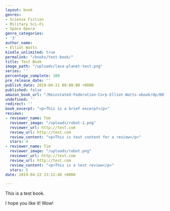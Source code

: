```yaml
---
layout: book
genres:
- Science Fiction
- Military Sci-Fi
- Space Opera
genre_categories:
- '3'
author_name:
- Elliot Watts
kindle_unlimited: true
permalink: "/books/test-book/"
title: Test Book
image_path: "/uploads/lava-planet-test.png"
series: ''
percentage_complete: 100
pre_release_date: ''
publish_date: 2019-04-21 00:00:00 +0000
published: false
amazon_book_url: "/Reinstated-Federation-Corp-Elliot-Watts-ebook/dp/B07KYCT54Z/"
undefined: ''
redirect: ''
book_excerpt: "<p>This is a brief excerpt</p>"
reviews:
- reviewer_name: Tom
  reviewer_image: "/uploads/robot-1.png"
  reviewer_url: http://test.com
  review_url: http://test.com
  review_content: "<p>This is test content for a review</p>"
  stars: 4
- reviewer_name: Tim
  reviewer_image: "/uploads/robot.png"
  reviewer_url: http://test.com
  review_url: http://test.com
  review_content: "<p>This is a test review</p>"
  stars: 5
date: 2019-04-22 13:12:48 +0000

---
```

This is a test book.

I hope you like it! Wow!